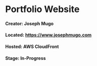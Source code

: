 # Portfolio Website
#### Creator: Joseph Mugo
#### Located: https://www.josephmugo.com
#### Hosted: AWS CloudFront
#### Stage: In-Progress
